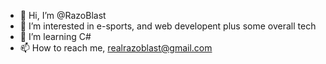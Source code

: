 - 👋 Hi, I’m @RazoBlast
- 👀 I’m interested in e-sports, and web developent plus some overall tech
- 🌱 I’m learning C#
- 📫 How to reach me, realrazoblast@gmail.com
